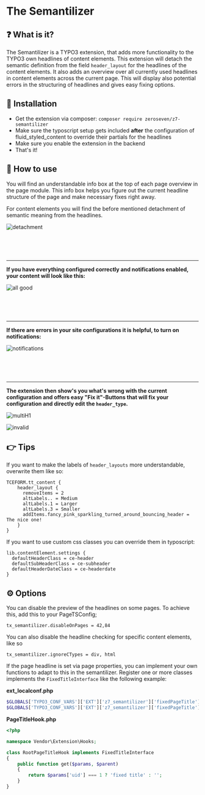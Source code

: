 # The Semantilizer

## :question: What is it?

The Semantilizer is a TYPO3 extension, that adds more functionality to the TYPO3 own headlines of content elements. This extension will detach the semantic definition from the field `header_layout` for the headlines of the content elements. It also adds an overview over all currently used headlines in content elements across the current page. This will display also potential errors in the structuring of headlines and gives easy fixing options.

## :wrench: Installation

* Get the extension via composer: `composer require zeroseven/z7-semantilizer`
* Make sure the typoscript setup gets included **after** the configuration of fluid_styled_content to override their partials for the headlines
* Make sure you enable the extension in the backend
* That's it!

## :roller_coaster: How to use

You will find an understandable info box at the top of each page overview in the page module. This info box helps you figure out the current headline structure of the page and make necessary fixes right away.

For content elements you will find the before mentioned detachment of semantic meaning from the headlines.

![detachment](./Resources/Public/Images/detachment.png)

<br />
<br />
<br />

---

**If you have everything configured correctly and notifications enabled, your content will look like this:**

![all good](./Resources/Public/Images/allgood.png)

<br />
<br />
<br />

---

**If there are errors in your site configurations it is helpful, to turn on notifications:**

![notifications](./Resources/Public/Images/showNotifications.png)

<br />
<br />
<br />

---

**The extension then show's you what's wrong with the current configuration and offers easy "Fix it"-Buttons that will fix your configuration and directly edit the ``header_type``.**

![multiH1](./Resources/Public/Images/multiH1.png)

![invalid](./Resources/Public/Images/invalid.png)

## :point_right: Tips

If you want to make the labels of `header_layouts` more understandable, overwrite them like so:

```tsconfig
TCEFORM.tt_content {
    header_layout {
      removeItems = 2
      altLabels.. = Medium
      altLabels.1 = Larger
      altLabels.3 = Smaller
      addItems.fancy_pink_sparkling_turned_around_bouncing_header = The nice one!
    }
}
```

If you want to use custom css classes you can override them in typoscript:
```typo3_typoscript
lib.contentElement.settings {
  defaultHeaderClass = ce-header
  defaultSubHeaderClass = ce-subheader
  defaultHeaderDateClass = ce-headerdate
}
```

## :gear: Options

You can disable the preview of the headlines on some pages. To achieve this, add this to your PageTSConfig;

```
tx_semantilizer.disableOnPages = 42,84
```

You can also disable the headline checking for specific content elements, like so

```
tx_semantilizer.ignoreCTypes = div, html
```

If the page headline is set via page properties, you can implement your own functions to adapt to this in the semantilizer. Register one or more classes implements the `FixedTitleInterface` like the following example:

**ext_localconf.php**
```php
$GLOBALS['TYPO3_CONF_VARS']['EXT']['z7_semantilizer']['fixedPageTitle'][0] = \Vendor\Extension\Hooks\RootPageTitleHook::class;
$GLOBALS['TYPO3_CONF_VARS']['EXT']['z7_semantilizer']['fixedPageTitle'][1] = \Zeroseven\Semantilizer\FixedTitle\PageTitle::class;
```

**PageTitleHook.php**
```php
<?php

namespace Vendor\Extension\Hooks;

class RootPageTitleHook implements FixedTitleInterface
{
    public function get($params, $parent)
    {
        return $params['uid'] === 1 ? 'fixed title' : '';
    }
}
```
